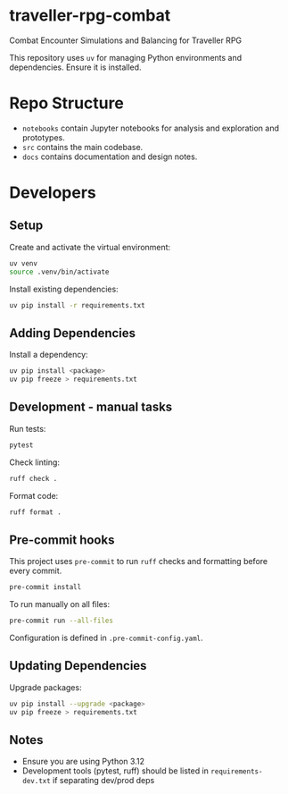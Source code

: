 # traveller-rpg-combat

Combat Encounter Simulations and Balancing for Traveller RPG

This repository uses `uv` for managing Python environments and dependencies. Ensure it is installed.

# Repo Structure

- `notebooks` contain Jupyter notebooks for analysis and exploration and prototypes.
- `src` contains the main codebase.
- `docs` contains documentation and design notes.

# Developers

## Setup

Create and activate the virtual environment:

```bash
uv venv
source .venv/bin/activate
```

Install existing dependencies:

```bash
uv pip install -r requirements.txt
```

## Adding Dependencies

Install a dependency:

```bash
uv pip install <package>
uv pip freeze > requirements.txt
```

## Development - manual tasks

Run tests:

```bash
pytest
```

Check linting:

```bash
ruff check .
```

Format code:

```bash
ruff format .
```

## Pre-commit hooks

This project uses `pre-commit` to run `ruff` checks and formatting before every commit.

```bash
pre-commit install
```

To run manually on all files:

```bash
pre-commit run --all-files
```

Configuration is defined in `.pre-commit-config.yaml`.

## Updating Dependencies

Upgrade packages:

```bash
uv pip install --upgrade <package>
uv pip freeze > requirements.txt
```

## Notes

- Ensure you are using Python 3.12
- Development tools (pytest, ruff) should be listed in `requirements-dev.txt` if separating dev/prod deps
